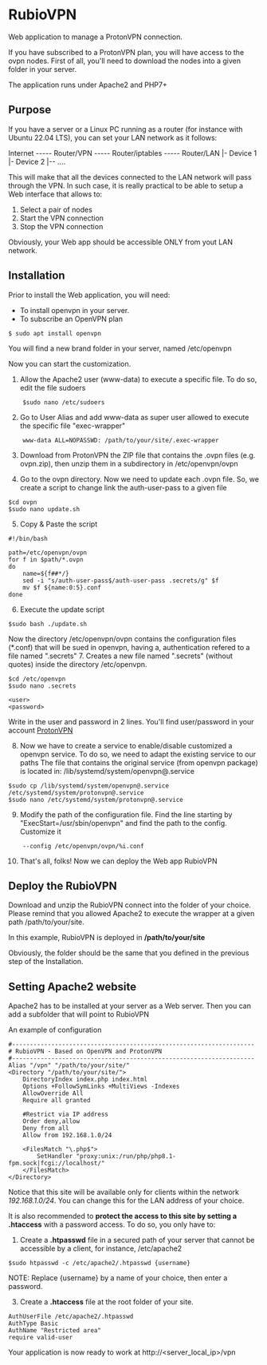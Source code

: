 # RubioVPN
Web application to manage a ProtonVPN connection.

If you have subscribed to a ProtonVPN plan, you will have access to the ovpn nodes.
First of all, you'll need to download the nodes into a given folder in your server.

The application runs under Apache2 and PHP7+

## Purpose
If you have a server or a Linux PC running as a router (for instance with Ubuntu 22.04 LTS), you can set your LAN network as it follows:

Internet ----- Router/VPN ----- Router/iptables ----- Router/LAN
							|- Device 1
       							|- Device 2
	      						|-- ....

This will make that all the devices connected to the LAN network will pass through the VPN.
In such case, it is really practical to be able to setup a Web interface that allows to:

1. Select a pair of nodes
2. Start the VPN connection
3. Stop the VPN connection

Obviously, your Web app should be accessible ONLY from yout LAN network.

## Installation

Prior to install the Web application, you will need:
- To install openvpn in your server.
- To subscribe an OpenVPN plan

```
$ sudo apt install openvpn
```
You will find a new brand folder in your server, named /etc/openvpn

Now you can start the customization.
1. Allow the Apache2 user (www-data) to execute a specific file.
To do so, edit the file sudoers
```
	$sudo nano /etc/sudoers
```    
2. Go to User Alias and add www-data as super user allowed to execute the specific file "exec-wrapper"

```	
	www-data ALL=NOPASSWD: /path/to/your/site/.exec-wrapper
```
3. Download from ProtonVPN the ZIP file that contains the .ovpn files (e.g. ovpn.zip), then unzip them in a subdirectory in /etc/openvpn/ovpn

4. Go to the ovpn directory. Now we need to update each .ovpn file. So, we create a script to change link the auth-user-pass to a given file
```
$cd ovpn
$sudo nano update.sh
```    
5. Copy & Paste the script
```
#!/bin/bash

path=/etc/openvpn/ovpn
for f in $path/*.ovpn
do
	name=${f##*/}
	sed -i "s/auth-user-pass$/auth-user-pass .secrets/g" $f
	mv $f ${name:0:5}.conf
done
```
6. Execute the update script
```
$sudo bash ./update.sh
```   
Now the directory /etc/openvpn/ovpn contains the configuration files (*.conf) that will be sued in openvpn, having a, authentication refered to a file named ".secrets"
7. Creates a new file named ".secrets" (without quotes) inside the directory /etc/openvpn.

```
$cd /etc/openvpn
$sudo nano .secrets

<user>
<password>
```   
Write in the user and password in 2 lines. You'll find user/password in your account [ProtonVPN](https://account.protonvpn.com/account)
    
8. Now we have to create a service to enable/disable customized a openvpn service. To do so, we need to adapt the existing service to our paths
The file that contains the original service (from openvpn package) is located in: /lib/systemd/system/openvpn@.service
```     
$sudo cp /lib/systemd/system/openvpn@.service /etc/systemd/system/protonvpn@.service
$sudo nano /etc/systemd/system/protonvpn@.service
```     
9. Modify the path of the configuration file. Find the line starting by "ExecStart=/usr/sbin/openvpn" and find the path to the config. Customize it
``` 
	--config /etc/openvpn/ovpn/%i.conf
``` 

10. That's all, folks! Now we can deploy the Web app RubioVPN

## Deploy the RubioVPN

Download and unzip the RubioVPN connect into the folder of your choice.
Please remind that you allowed Apache2 to execute the wrapper at a given path /path/to/your/site.

In this example, RubioVPN is deployed in **/path/to/your/site**

Obviously, the folder should be the same that you defined in the previous step of the Installation.

## Setting Apache2 website

Apache2 has to be installed at your server as a Web server. Then you can add a subfolder that will point to RubioVPN

An example of configuration
```
#--------------------------------------------------------------------
# RubioVPN - Based on OpenVPN and ProtonVPN
#--------------------------------------------------------------------
Alias "/vpn" "/path/to/your/site/"
<Directory "/path/to/your/site/">    
    DirectoryIndex index.php index.html
    Options +FollowSymLinks +MultiViews -Indexes
    AllowOverride All
    Require all granted

    #Restrict via IP address    
    Order deny,allow
    Deny from all
    Allow from 192.168.1.0/24
            
    <FilesMatch "\.php$">
        SetHandler "proxy:unix:/run/php/php8.1-fpm.sock|fcgi://localhost/"
    </FilesMatch>
</Directory>
```
Notice that this site will be available only for clients within the network *192.168.1.0/24*.
You can change this for the LAN address of your choice.

It is also recommended to **protect the access to this site by setting a .htaccess** with a password access. To do so, you only have to:

1. Create a **.htpasswd** file in a secured path of your server that cannot be accessible by a client, for instance, /etc/apache2

```
$sudo htpasswd -c /etc/apache2/.htpasswd {username}
```
NOTE: Replace {username} by a name of your choice, then enter a password.
   
3. Create a **.htaccess** file at the root folder of your site.
```
AuthUserFile /etc/apache2/.htpasswd
AuthType Basic
AuthName "Restricted area"
require valid-user
```
Your application is now ready to work at http://<server_local_ip>/vpn


